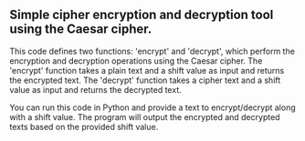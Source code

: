 ## Simple cipher encryption and decryption tool using the Caesar cipher.

This code defines two functions: 'encrypt' and 'decrypt', which perform the encryption and decryption operations using the Caesar cipher. The 'encrypt' function takes a plain text and a shift value as input and returns the encrypted text. The 'decrypt' function takes a cipher text and a shift value as input and returns the decrypted text.

You can run this code in Python and provide a text to encrypt/decrypt along with a shift value. The program will output the encrypted and decrypted texts based on the provided shift value.